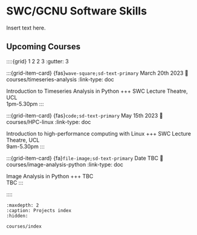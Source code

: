 # SWC/GCNU Software Skills

Insert text here.

## Upcoming Courses

<!--for fontawesome icons, see https://fontawesome.com/docs/web/setup/get-started-->
::::{grid} 1 2 2 3
:gutter: 3

:::{grid-item-card} {fas}`wave-square;sd-text-primary` March 20th 2023
:link: courses/timeseries-analysis
:link-type: doc

Introduction to Timeseries Analysis in Python
+++
SWC Lecture Theatre, UCL <br>
1pm-5.30pm
:::

:::{grid-item-card} {fas}`code;sd-text-primary` May 15th 2023
:link: courses/HPC-linux
:link-type: doc

Introduction to high-performance computing with Linux
+++
SWC Lecture Theatre, UCL <br>
9am-5.30pm
:::

:::{grid-item-card} {fa}`file-image;sd-text-primary` Date TBC
:link: courses/image-analysis-python
:link-type: doc

Image Analysis in Python
+++
TBC <br>
TBC
:::

::::

```{toctree}
:maxdepth: 2
:caption: Projects index
:hidden:

courses/index
```
